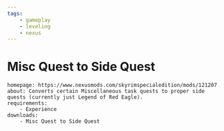 ```yaml
---
tags:
    - gameplay
    - leveling
    - nexus
---
```


# Misc Quest to Side Quest

```project_info
homepage: https://www.nexusmods.com/skyrimspecialedition/mods/121207
about: Converts certain Miscellaneous task quests to proper side quests (currently just Legend of Red Eagle).
requirements:
    - Experience
downloads:
    - Misc Quest to Side Quest
```
